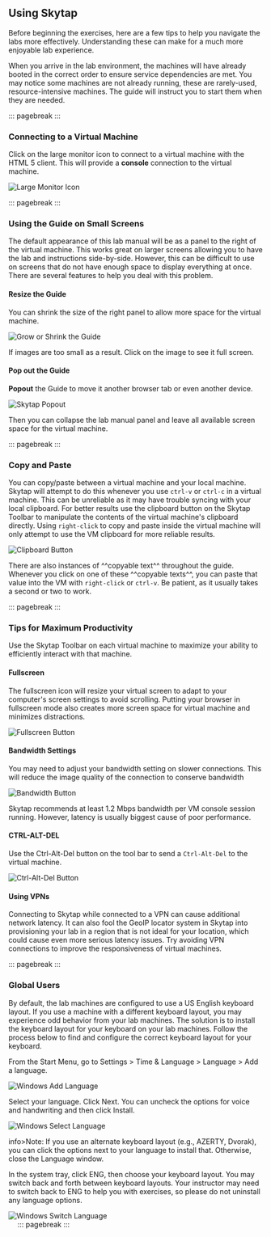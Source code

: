 ## Using Skytap
Before beginning the exercises, here are a few tips to help you navigate the labs more effectively.  Understanding these can make for a much more enjoyable lab experience.

When you arrive in the lab environment, the machines will have already booted in the correct order to ensure service dependencies are met.  You may notice some machines are not already running, these are rarely-used, resource-intensive machines.  The guide will instruct you to start them when they are needed.
 
::: pagebreak :::

### Connecting to a Virtual Machine
Click on the large monitor icon to connect to a virtual machine with the HTML 5 client.  This will provide a **console** connection to the virtual machine.

![Large Monitor Icon](images/Skytap-Console-Connect.png)  

::: pagebreak :::

### Using the Guide on Small Screens
The default appearance of this lab manual will be as a panel to the right of the virtual machine.  This works great on larger screens allowing you to have the lab and instructions side-by-side.  However, this can be difficult to use on screens that do not have enough space to display everything at once.  There are several features to help you deal with this problem.

#### Resize the Guide
You can shrink the size of the right panel to allow more space for the virtual machine.

![Grow or Shrink the Guide](images/Skytap-Resize-Guide.png)  

If images are too small as a result. Click on the image to see it full screen.

#### Pop out the Guide
**Popout** the Guide to move it another browser tab or even another device.

![Skytap Popout](images/Skytap-Popout.png)

Then you can collapse the lab manual panel and leave all available screen space for the virtual machine.

::: pagebreak ::: 

### Copy and Paste
You can copy/paste between a virtual machine and your local machine.  Skytap will attempt to do this whenever you use `ctrl-v` or `ctrl-c` in a virtual machine.  This can be unreliable as it may have trouble syncing with your local clipboard.  For better results use the clipboard button on the Skytap Toolbar to manipulate the contents of the virtual machine's clipboard directly.  Using `right-click` to copy and paste inside the virtual machine will only attempt to use the VM clipboard for more reliable results.

![Clipboard Button](images/Skytap-Clipboard.png)

There are also instances of ^^copyable text^^ throughout the guide.  Whenever you click on one of these ^^copyable texts^^, you can paste that value into the VM with `right-click` or `ctrl-v`.  Be patient, as it usually takes a second or two to work.

::: pagebreak ::: 

### Tips for Maximum Productivity
Use the Skytap Toolbar on each virtual machine to maximize your ability to efficiently interact with that machine.

#### Fullscreen
The fullscreen icon will resize your virtual screen to adapt to your computer's screen settings to avoid scrolling.  Putting your browser in fullscreen mode also creates more screen space for virtual machine and minimizes distractions.

![Fullscreen Button](images/Skytap-Resize.png)

#### Bandwidth Settings
You may need to adjust your bandwidth setting on slower connections.  This will reduce the image quality of the connection to conserve bandwidth

![Bandwidth Button](images/Skytap-Bandwidth.png)

Skytap recommends at least 1.2 Mbps bandwidth per VM console session running.  However, latency is usually biggest cause of poor performance.

#### CTRL-ALT-DEL
Use the Ctrl-Alt-Del button on the tool bar to send a `Ctrl-Alt-Del` to the virtual machine.

![Ctrl-Alt-Del Button](images/Skytap-C-A-D.png)  

#### Using VPNs
Connecting to Skytap while connected to a VPN can cause additional network latency.  It can also fool the GeoIP locator system in Skytap into provisioning your lab in a region that is not ideal for your location, which could cause even more serious latency issues.  Try avoiding VPN connections to improve the responsiveness of virtual machines.

::: pagebreak :::

### Global Users
By default, the lab machines are configured to use a US English keyboard layout.  If you use a machine with a different keyboard layout, you may experience odd behavior from your lab machines.  The solution is to install the keyboard layout for your keyboard on your lab machines.  Follow the process below to find and configure the correct keyboard layout for your keyboard.

From the Start Menu, go to Settings > Time & Language > Language > Add a language.

![Windows Add Language](images/Windows-Add-Language.png)  

Select your language.  Click Next.  You can uncheck the options for voice and handwriting and then click Install.

![Windows Select Language](images/Windows-Select-Language.png)  

info>Note: If you use an alternate keyboard layout (e.g., AZERTY, Dvorak), you can click the options next to your language to install that.  Otherwise, close the Language window.

In the system tray, click ENG, then choose your keyboard layout.  You may switch back and forth between keyboard layouts.  Your instructor may need to switch back to ENG to help you with exercises, so please do not uninstall any language options.

![Windows Switch Language](images/Windows-Switch-Language.png)  
 
::: pagebreak :::
